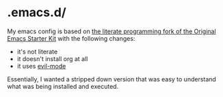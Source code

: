 # .emacs.d/

My emacs config is based on [the literate programming fork of the
Original Emacs Starter Kit](https://github.com/eschulte/emacs24-starter-kit) with the following changes:

* it's not literate
* it doesn't install org at all
* it uses [evil-mode](https://github.com/emacs-evil/evil)

Essentially, I wanted a stripped down version that was easy to
understand what was being installed and executed.
